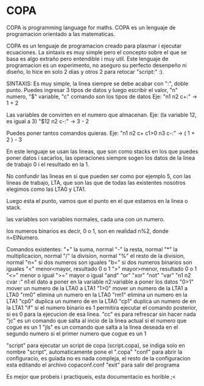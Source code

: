# COPA
COPA is programming language for maths. COPA es un lenguaje de programacion orientado a las matematicas.

COPA es un lenguaje de programacion creado para plasmar i ejecutar ecuaciones.
La sintaxis es muy simple pero el concepto sobre el que se basa es algo extraño pero entendible i muy util.
Este lenguaje de programacion es un experimento, no aseguro su perfecto desenpeño ni diseño, lo hice en solo 2 dias y otros 2 para retocar "script:" :).

SINTAXIS:
Es muy simple, la linea siempre se debe acabar con ":", doble punto.
Puedes ingresar 3 tipos de datos y luego escribir el valor, "n" numero, "$" variable, "c" comando son los tipos de datos
Eje: "n1 n2 c+:" -> 1 + 2

Las variables de convirten en el numero que almacenan.
Eje: (la variable 12, es igual a 3) "$12 n2 c-:" -> 3 - 2

Puedes poner tantos comandos quieras.
Eje: "n1 n2 c+ c1>0 n3 c-:" -> ( 1 + 2 ) - 3

En este lenguaje se usan las lineas, que son como stacks en los que puedes poner datos i sacarlos, las operaciones siempre sogen los datos de la linea de trabajo 0 i el resultado en la 1.

No confundir las lineas en si que pueden ser como por ejemplo 5, con las lineas de trabajo, LTA, que son las que de todas las existentes nosotros elegimos como las LTA0 y LTA1.

Luego esta el punto, vamos que el punto en el que estamos en la linea o stack.

las variables son variables normales, cada una con un numero.

los numeros binarios es decir, 0 o 1, son en realidad n%2, donde n=ElNumero.

Comandos existentes:
"+" la suma, normal 
"-" la resta, normal
"*" la multiplicacion, normal
"/" la division, normal
"%" el resto de la division, normal
"n=" si dos numeros son iguales
"b=" si dos numeros binarios son iguales
"<" menor<mayor, resultado 0 o 1
">" mayor>menor, resultado 0 o 1
"<=" menor o igual
">=" mayor o igual
"and"
"or"
"xor"
"not"
"var" "n1 n2 cvar :" n1:el dato a poner en la variable n2:variable a poner los datos
"0>1" mover un numero de la LTA0 a LTA1
"1>0" mover un numero de la LTA1 a LTA0
"rm0" elimina un numero en la LTA0
"rm1" elimina un numero en la LTA1
"cp0" duplica un numero de en la LTA0
"cp1" duplica un numero de en la LTA1
"if" si el numero binario es 1 permitira ejecutar el comando posterior, si es 0 para la ejecucion de esa linea.
"cc" es para refrescar sin hacer nada
"jc" es un comando que salta al incio de la linea actual si el numero que cogue es un 1
"jls" es un comando que salta a la linea deseada en el segundo numero si el primer numero que cogue es un 1

"script" para ejecutar un script de copa (script.copa), se indiga solo en nombre "script", automaticamente pone el ".copa"
"conf" para abrir la configuracio, es guiada no es nada compleja, el resto de la configuracion esta editando el archivo copaconf.conf
"exit" para salir del programa

Es mejor que probeis i practiqueis, esta documentacio es horible ;<

